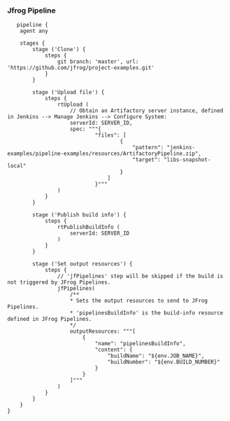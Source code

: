 ### Jfrog Pipeline
       pipeline {
        agent any

        stages {
            stage ('Clone') {
                steps {
                    git branch: 'master', url: 'https://github.com/jfrog/project-examples.git'
                }
            }

            stage ('Upload file') {
                steps {
                    rtUpload (
                        // Obtain an Artifactory server instance, defined in Jenkins --> Manage Jenkins --> Configure System:
                        serverId: SERVER_ID,
                        spec: """{
                                "files": [
                                        {
                                            "pattern": "jenkins-examples/pipeline-examples/resources/ArtifactoryPipeline.zip",
                                            "target": "libs-snapshot-local"
                                        }
                                    ]
                                }"""
                    )
                }
            }

            stage ('Publish build info') {
                steps {
                    rtPublishBuildInfo (
                        serverId: SERVER_ID
                    )
                }
            }

            stage ('Set output resources') {
                steps {
                    // 'jfPipelines' step will be skipped if the build is not triggered by JFrog Pipelines.
                    jfPipelines(
                        /**
                        * Sets the output resources to send to JFrog Pipelines.
                        * 'pipelinesBuildInfo' is the build-info resource defined in JFrog Pipelines.
                        */
                        outputResources: """[
                            {
                                "name": "pipelinesBuildInfo",
                                "content": {
                                    "buildName": "${env.JOB_NAME}",
                                    "buildNumber": "${env.BUILD_NUMBER}"
                                }
                            }
                        ]"""
                    )
                }
            }
        }
    }
